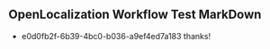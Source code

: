 ## OpenLocalization Workflow Test MarkDown
* e0d0fb2f-6b39-4bc0-b036-a9ef4ed7a183 thanks!

<!--HONumber=Sep16_HO1-->


